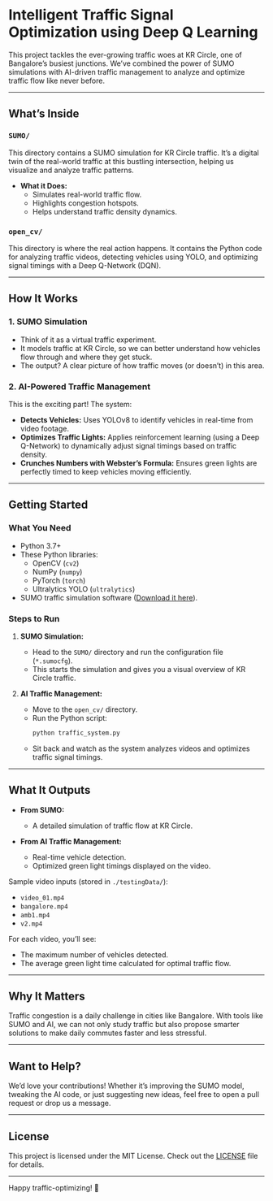 # Intelligent Traffic Signal Optimization using Deep Q Learning 

This project tackles the ever-growing traffic woes at KR Circle, one of Bangalore’s busiest junctions. We’ve combined the power of SUMO simulations with AI-driven traffic management to analyze and optimize traffic flow like never before.  

---

## What’s Inside  

### `SUMO/`  
This directory contains a SUMO simulation for KR Circle traffic. It’s a digital twin of the real-world traffic at this bustling intersection, helping us visualize and analyze traffic patterns.  

- **What it Does:**  
  - Simulates real-world traffic flow.  
  - Highlights congestion hotspots.  
  - Helps understand traffic density dynamics.  

### `open_cv/`  
This directory is where the real action happens. It contains the Python code for analyzing traffic videos, detecting vehicles using YOLO, and optimizing signal timings with a Deep Q-Network (DQN).  

---

## How It Works  

### 1. **SUMO Simulation**  
- Think of it as a virtual traffic experiment.  
- It models traffic at KR Circle, so we can better understand how vehicles flow through and where they get stuck.  
- The output? A clear picture of how traffic moves (or doesn’t) in this area.  

### 2. **AI-Powered Traffic Management**  
This is the exciting part! The system:  
- **Detects Vehicles:** Uses YOLOv8 to identify vehicles in real-time from video footage.  
- **Optimizes Traffic Lights:** Applies reinforcement learning (using a Deep Q-Network) to dynamically adjust signal timings based on traffic density.  
- **Crunches Numbers with Webster’s Formula:** Ensures green lights are perfectly timed to keep vehicles moving efficiently.  

---

## Getting Started  

### What You Need  
- Python 3.7+  
- These Python libraries:  
  - OpenCV (`cv2`)  
  - NumPy (`numpy`)  
  - PyTorch (`torch`)  
  - Ultralytics YOLO (`ultralytics`)  
- SUMO traffic simulation software ([Download it here](https://sumo.dlr.de/docs/Downloads.php)).  

### Steps to Run  
1. **SUMO Simulation:**  
   - Head to the `SUMO/` directory and run the configuration file (`*.sumocfg`).  
   - This starts the simulation and gives you a visual overview of KR Circle traffic.  

2. **AI Traffic Management:**  
   - Move to the `open_cv/` directory.  
   - Run the Python script:  
     ```bash  
     python traffic_system.py  
     ```  
   - Sit back and watch as the system analyzes videos and optimizes traffic signal timings.  

---

## What It Outputs  

- **From SUMO:**  
  - A detailed simulation of traffic flow at KR Circle.  

- **From AI Traffic Management:**  
  - Real-time vehicle detection.  
  - Optimized green light timings displayed on the video.  

Sample video inputs (stored in `./testingData/`):  
- `video_01.mp4`  
- `bangalore.mp4`  
- `amb1.mp4`  
- `v2.mp4`  

For each video, you’ll see:  
- The maximum number of vehicles detected.  
- The average green light time calculated for optimal traffic flow.  

---

## Why It Matters  

Traffic congestion is a daily challenge in cities like Bangalore. With tools like SUMO and AI, we can not only study traffic but also propose smarter solutions to make daily commutes faster and less stressful.  

---

## Want to Help?  

We’d love your contributions! Whether it’s improving the SUMO model, tweaking the AI code, or just suggesting new ideas, feel free to open a pull request or drop us a message.  

---

## License  
This project is licensed under the MIT License. Check out the [LICENSE](LICENSE) file for details.  

---



Happy traffic-optimizing! 🚦  
